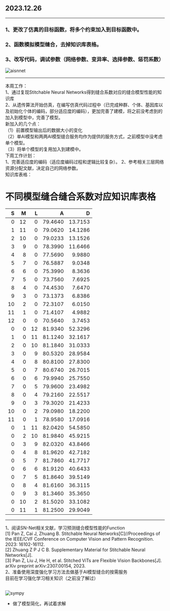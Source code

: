 ## 2023.12.26   
***  

### 1、更改了仿真的目标函数，将多个约束加入到目标函数中。    
### 2、函数模拟模型缝合，去掉知识库表格。
### 3、改写代码，调试参数（网络参数、变异率、选择参数、惩罚系数）
![aisnnet](https://github.com/UNIC-Lab/Weekly-Report/blob/main/2023-Autumn/Group-3/Ruqian-Zhang/pic/AI%E7%BC%9D%E5%90%88%E6%8C%89%E9%9C%80%E6%9C%8D%E5%8A%A1%E6%A1%86%E6%9E%B6%E5%9B%BE.png)   




  
***    
本周工作：  
1、通过复现Stitchable Neural Networks得到缝合系数对应的缝合模型性能的知识库  
2、从遗传算法开始仿真，在编写仿真代码过程中（已完成种群、个体、基因库以及初始化个体的编码，部分适应度的编码），更加完善了建模，将之前没考虑到的加入到模型中，完善了模型。  
新加入的几个点：  
（1）前置模型输出后的数据大小的变化  
（2）单AI模型和两两AI模型缝合服务均作为提供的服务方式，之前模型中没考虑单个模型。  
（3）将单个模型的复用加入到建模中。     
下周工作计划：  
1、完善适应度的编码（适应度编码过程和逻辑比较复杂）。
2、参考相关三层网络资源分配文献，决定自己的网络参数。  
知识库表格：  
# **不同模型缝合缝合系数对应知识库表格**     
|   S |   M |   L |       A |       D |
|----:|----:|----:|--------:|--------:|
|   0 |  12 |   0 | 79.4640 | 13.7153 |
|   1 |  11 |   0 | 79.0620 | 14.1286 |
|   2 |  10 |   0 | 79.0233 | 13.1526 |
|   3 |   9 |   0 | 78.3990 | 11.6466 |
|   4 |   8 |   0 | 77.5690 |  9.9880 |
|   5 |   7 |   0 | 76.5887 |  9.0348 |
|   6 |   6 |   0 | 75.3990 |  8.3636 |
|   7 |   5 |   0 | 73.7560 |  7.6925 |
|   8 |   4 |   0 | 74.4530 |  7.6470 |
|   9 |   3 |   0 | 73.1373 |  6.8386 |
|  10 |   2 |   0 | 72.3107 |  6.0150 |
|  11 |   1 |   0 | 71.4107 |  4.9882 |
|  12 |   0 |   0 | 70.5640 |  3.7453 |
|   0 |   0 |  12 | 81.9340 | 52.3296 |
|   1 |   0 |  11 | 81.1240 | 32.1617 |
|   2 |   0 |  10 | 81.1840 | 31.0333 |
|   3 |   0 |   9 | 80.5320 | 28.9584 |
|   4 |   0 |   8 | 80.8100 | 27.8300 |
|   5 |   0 |   7 | 80.6740 | 26.7015 |
|   6 |   0 |   6 | 79.9940 | 25.7550 |
|   7 |   0 |   5 | 79.9600 | 23.4982 |
|   8 |   0 |   4 | 79.2160 | 22.5517 |
|   9 |   0 |   3 | 79.3020 | 21.4233 |
|  10 |   0 |   2 | 79.0980 | 18.2200 |
|  11 |   0 |   1 | 78.9580 | 17.0916 |
|   0 |   1 |  11 | 82.0420 | 54.5850 |
|   0 |   2 |  10 | 81.9840 | 45.9215 |
|   0 |   3 |   9 | 82.0320 | 43.8466 |
|   0 |   4 |   8 | 81.9620 | 42.7182 |
|   0 |   5 |   7 | 81.7860 | 41.7717 |
|   0 |   6 |   6 | 81.9120 | 40.6433 |
|   0 |   7 |   5 | 81.8640 | 39.5149 |
|   0 |   8 |   4 | 81.6160 | 36.3115 |
|   0 |   9 |   3 | 81.3460 | 35.3650 |
|   0 |  10 |   2 | 81.5020 | 33.1082 |
|   0 |  11 |   1 | 81.2500 | 29.9049 |
  
***   


1、阅读SN-Net相关文献，学习预测缝合模型性能的Function   
[1] Pan Z, Cai J, Zhuang B. Stitchable Neural Networks[C]//Proceedings of the IEEE/CVF Conference on Computer Vision and Pattern Recognition. 2023: 16102-16112.   
[2] Zhuang Z P J C B. Supplementary Material for Stitchable Neural Networks[J].   
[3] Pan Z, Liu J, He H, et al. Stitched ViTs are Flexible Vision Backbones[J]. arXiv preprint arXiv:2307.00154, 2023.   
2、准备使用深度强化学习方法去做基于AI模型缝合的按需服务   
目前在学习强化学习相关知识（之前没了解过）


## 

![sympy](https://github.com/UNIC-Lab/Weekly-Report/blob/main/2023-Autumn/Group-3/Ruqian-Zhang/pic/%E7%AE%80%E5%8C%96.jpg)
- 做了模型简化，再试着求解
